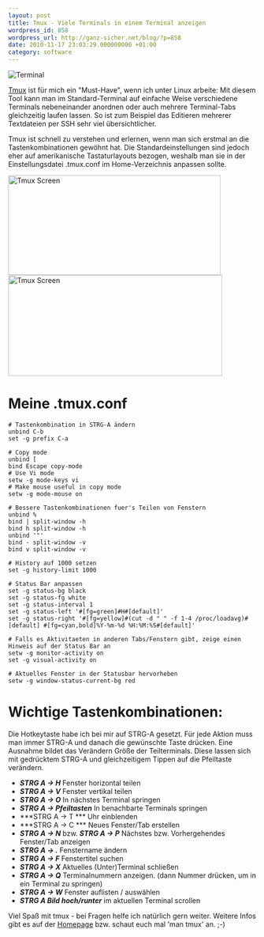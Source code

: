 ```yaml
---
layout: post
title: Tmux - Viele Terminals in einem Terminal anzeigen
wordpress_id: 858
wordpress_url: http://ganz-sicher.net/blog/?p=858
date: 2010-11-17 23:03:29.000000000 +01:00
category: software
---
```

<img class="lefticon" src="{{site.url}}/wp-content/uploads/termicon.png" alt="Terminal" />

[Tmux](http://tmux.sourceforge.net) ist für mich ein "Must-Have", wenn ich unter Linux arbeite: Mit diesem Tool kann man im Standard-Terminal auf einfache Weise verschiedene Terminals nebeneinander anordnen oder auch mehrere Terminal-Tabs gleichzeitig laufen lassen. So ist zum Beispiel das Editieren mehrerer Textdateien per SSH sehr viel übersichtlicher.
<!--more-->
Tmux ist schnell zu verstehen und erlernen, wenn man sich erstmal an die Tastenkombinationen gewöhnt hat. Die Standardeinstellungen sind jedoch eher auf amerikanische Tastaturlayouts bezogen, weshalb man sie in der Einstellungsdatei .tmux.conf im Home-Verzeichnis anpassen sollte.

<a title="Tmux Screen (Anklicken für Originalgröße)" href="{{site.url}}/wp-content/uploads/tmux_screen1.png" target="_blank">
<img class="borderimg centered" src="{{site.url}}/wp-content/uploads/tmux_screen1.png" alt="Tmux Screen" width="431" height="202" /></a>

<a title="Tmux Screen (Anklicken für Originalgröße)" href="{{site.url}}/wp-content/uploads/tmux_screen2.png" target="_blank">
<img class="borderimg centered" src="{{site.url}}/wp-content/uploads/tmux_screen2.png" alt="Tmux Screen" width="434" height="204" /></a>

Meine .tmux.conf
================

	# Tastenkombination in STRG-A ändern
	unbind C-b
	set -g prefix C-a

	# Copy mode
	unbind [
	bind Escape copy-mode
	# Use Vi mode
	setw -g mode-keys vi
	# Make mouse useful in copy mode
	setw -g mode-mouse on

	# Bessere Tastenkombinationen fuer's Teilen von Fenstern
	unbind %
	bind | split-window -h
	bind h split-window -h
	unbind '"'
	bind - split-window -v
	bind v split-window -v

	# History auf 1000 setzen
	set -g history-limit 1000

	# Status Bar anpassen
	set -g status-bg black
	set -g status-fg white
	set -g status-interval 1
	set -g status-left '#[fg=green]#H#[default]'
	set -g status-right '#[fg=yellow]#(cut -d " " -f 1-4 /proc/loadavg)#[default] #[fg=cyan,bold]%Y-%m-%d %H:%M:%S#[default]'

	# Falls es Aktivitaeten in anderen Tabs/Fenstern gibt, zeige einen Hinweis auf der Status Bar an
	setw -g monitor-activity on
	set -g visual-activity on

	# Aktuelles Fenster in der Statusbar hervorheben
	setw -g window-status-current-bg red







Wichtige Tastenkombinationen:
=============================
Die Hotkeytaste habe ich bei mir auf STRG-A gesetzt. Für jede Aktion muss man immer STRG-A und danach die gewünschte Taste drücken. Eine Ausnahme bildet das Verändern Größe der Teilterminals. Diese lassen sich mit gedrücktem STRG-A und gleichzeitigem Tippen auf die Pfeiltaste verändern.<strong> </strong>

* ***STRG A -&gt; H*** Fenster horizontal teilen
* ***STRG A -&gt; V*** Fenster vertikal teilen
* ***STRG A -&gt; O*** In nächstes Terminal springen
* ***STRG A -&gt; Pfeiltasten*** In benachbarte Terminals springen
* ***STRG A -&gt; T *** Uhr einblenden
* ***STRG A -&gt; C *** Neues Fenster/Tab erstellen
* ***STRG A -&gt; N*** bzw. ***STRG A -&gt; P*** Nächstes bzw. Vorhergehendes Fenster/Tab anzeigen
* ***STRG A -&gt; .*** Fenstername ändern
* ***STRG A -&gt; F*** Fenstertitel suchen
* ***STRG A -&gt; X*** Aktuelles (Unter)Terminal schließen
* ***STRG A -&gt; Q*** Terminalnummern anzeigen. (dann Nummer drücken, um in ein Terminal zu springen)
* ***STRG A -&gt; W*** Fenster auflisten / auswählen
* ***STRG A Bild hoch/runter*** im aktuellen Terminal scrollen

Viel Spaß mit tmux - bei Fragen helfe ich natürlich gern weiter. Weitere Infos gibt es auf der <a href="http://tmux.sourceforge.net">Homepage</a> bzw. schaut euch mal 'man tmux' an. ;-)
